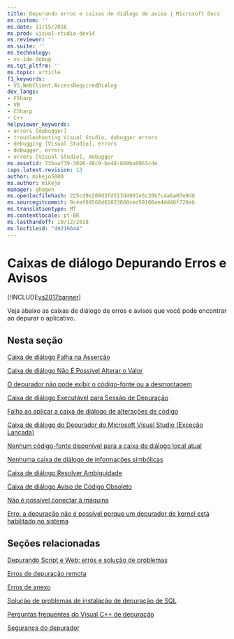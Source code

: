```yaml
---
title: Depurando erros e caixas de diálogo de aviso | Microsoft Docs
ms.custom: ''
ms.date: 11/15/2016
ms.prod: visual-studio-dev14
ms.reviewer: ''
ms.suite: ''
ms.technology:
- vs-ide-debug
ms.tgt_pltfrm: ''
ms.topic: article
f1_keywords:
- VS.WebClient.AccessRequiredDialog
dev_langs:
- FSharp
- VB
- CSharp
- C++
helpviewer_keywords:
- errors [debugger]
- troubleshooting Visual Studio, debugger errors
- debugging [Visual Studio], errors
- debugger, errors
- errors [Visual Studio], debugger
ms.assetid: 73baaf39-3026-48c9-be48-8b9ba0063cde
caps.latest.revision: 13
author: mikejo5000
ms.author: mikejo
manager: ghogen
ms.openlocfilehash: 225cd9e209d3fd513d4991e5c20bfc4a6a07e9d8
ms.sourcegitcommit: 9ceaf69568d61023868ced59108ae4dd46f720ab
ms.translationtype: MT
ms.contentlocale: pt-BR
ms.lasthandoff: 10/12/2018
ms.locfileid: "49216644"
---
```

# <a name="debugging-errors-and-warning-dialog-boxes"></a>Caixas de diálogo Depurando Erros e Avisos
[!INCLUDE[vs2017banner](../includes/vs2017banner.md)]

Veja abaixo as caixas de diálogo de erros e avisos que você pode encontrar ao depurar o aplicativo.  
  
## <a name="in-this-section"></a>Nesta seção  
 [Caixa de diálogo Falha na Asserção](../debugger/assertion-failed-dialog-box.md)  
  
 [Caixa de diálogo Não É Possível Alterar o Valor](../debugger/cannot-change-value-dialog-box.md)  
  
 [O depurador não pode exibir o código-fonte ou a desmontagem](../debugger/debugger-cannot-display-source-code-or-disassembly.md)  
  
 [Caixa de diálogo Executável para Sessão de Depuração](../debugger/executable-for-debugging-session-dialog-box.md)  
  
 [Falha ao aplicar a caixa de diálogo de alterações de código](../debugger/edit-and-continue-dialog-box-cpp.md)  
  
 [Caixa de diálogo do Depurador do Microsoft Visual Studio (Exceção Lançada)](../debugger/microsoft-visual-studio-debugger-exception-thrown-dialog-box.md)  
  
 [Nenhum código-fonte disponível para a caixa de diálogo local atual](../debugger/no-source-available.md)  
  
 [Nenhuma caixa de diálogo de informações simbólicas](http://msdn.microsoft.com/en-us/18de4888-9cca-4059-a165-48b135fee4c9)  
  
 [Caixa de diálogo Resolver Ambiguidade](../debugger/resolve-ambiguity-dialog-box.md)  
  
 [Caixa de diálogo Aviso de Código Obsoleto](../debugger/stale-code-warning-dialog-box.md)  
  
 [Não é possível conectar à máquina](../debugger/error-unable-to-connect-to-the-machine-name-the-machine-cannot-be-found-on-the-network.md)  
  
 [Erro: a depuração não é possível porque um depurador de kernel está habilitado no sistema](../debugger/error-debugging-isn-t-possible-because-a-kernel-debugger-is-enabled-on-the-system.md)  
  
## <a name="related-sections"></a>Seções relacionadas  
 [Depurando Script e Web: erros e solução de problemas](../debugger/debugging-web-applications-errors-and-troubleshooting.md)  
  
 [Erros de depuração remota](../debugger/remote-debugging-errors-and-troubleshooting.md)  
  
 [Erros de anexo](http://msdn.microsoft.com/en-us/2820d904-a068-4fcb-bbfb-bbbe5195d6ae)  
  
 [Solução de problemas de instalação de depuração de SQL](http://msdn.microsoft.com/en-us/b3ec8303-4c0d-449c-8d19-4932c1d820a7)  
  
 [Perguntas frequentes do Visual C++ de depuração](../debugger/debugging-native-code-faqs.md)  
  
 [Segurança do depurador](../debugger/debugger-security.md)



